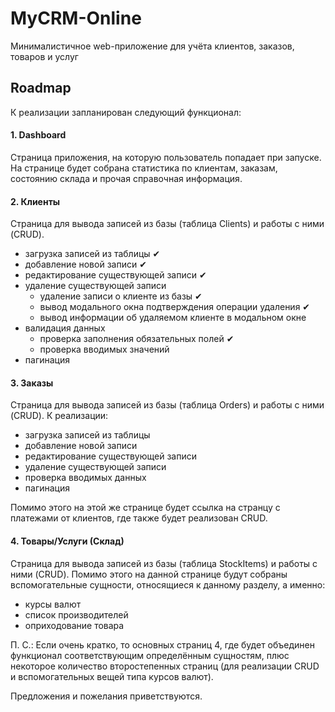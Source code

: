 # MyCRM-Online
Минималистичное web-приложение для учёта клиентов, заказов, товаров и услуг

## Roadmap
К реализации запланирован следующий функционал:

#### 1. Dashboard
Страница приложения, на которую пользователь попадает при запуске. На странице будет собрана статистика по клиентам, заказам, состоянию склада и прочая справочная информация.

#### 2. Клиенты
Страница для вывода записей из базы (таблица Clients) и работы с ними (CRUD).
* загрузка записей из таблицы ✔
* добавление новой записи ✔
* редактирование существующей записи ✔
* удаление существующей записи
    * удаление записи о клиенте из базы ✔
    * вывод модального окна подтверждения операции удаления ✔
    * вывод информации об удаляемом клиенте в модальном окне
* валидация данных
    * проверка заполнения обязательных полей ✔
    * проверка вводимых значений
* пагинация

#### 3. Заказы
Страница для вывода записей из базы (таблица Orders) и работы с ними (CRUD).
К реализации:
- загрузка записей из таблицы
- добавление новой записи
- редактирование существующей записи
- удаление существующей записи
- проверка вводимых данных
- пагинация
 
Помимо этого на этой же странице будет ссылка на странцу с платежами от клиентов, где также будет реализован CRUD.
 
#### 4. Товары/Услуги (Склад)
Страница для вывода записей из базы (таблица StockItems) и работы с ними (CRUD).
Помимо этого на данной странице будут собраны вспомогательные сущности, относящиеся к данному разделу, а именно:
- курсы валют
- список производителей
- оприходование товара
 
П. С.:
Если очень кратко, то основных страниц 4, где будет объединен функционал соответствующим определённым сущностям, плюс некоторое количество второстепенных страниц (для реализации CRUD и вспомогательных вещей типа курсов валют).

Предложения и пожелания приветствуются.